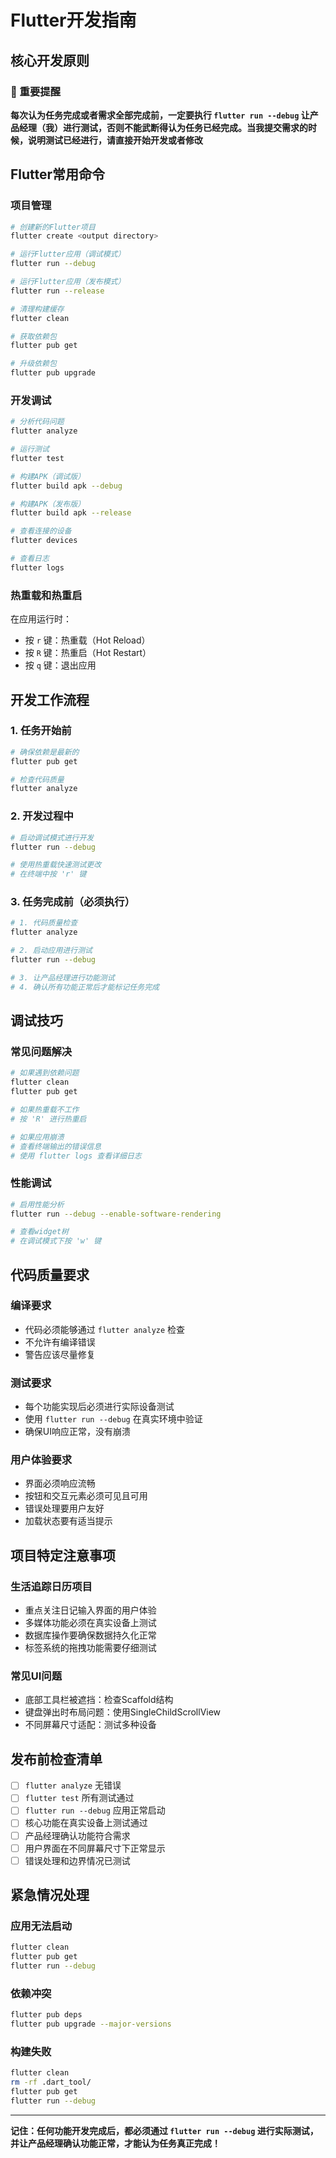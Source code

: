 # Flutter开发指南

## 核心开发原则

### 🚨 重要提醒
**每次认为任务完成或者需求全部完成前，一定要执行 `flutter run --debug` 让产品经理（我）进行测试，否则不能武断得认为任务已经完成。当我提交需求的时候，说明测试已经进行，请直接开始开发或者修改**

## Flutter常用命令

### 项目管理
```bash
# 创建新的Flutter项目
flutter create <output directory>

# 运行Flutter应用（调试模式）
flutter run --debug

# 运行Flutter应用（发布模式）
flutter run --release

# 清理构建缓存
flutter clean

# 获取依赖包
flutter pub get

# 升级依赖包
flutter pub upgrade
```

### 开发调试
```bash
# 分析代码问题
flutter analyze

# 运行测试
flutter test

# 构建APK（调试版）
flutter build apk --debug

# 构建APK（发布版）
flutter build apk --release

# 查看连接的设备
flutter devices

# 查看日志
flutter logs
```

### 热重载和热重启
在应用运行时：
- 按 `r` 键：热重载（Hot Reload）
- 按 `R` 键：热重启（Hot Restart）
- 按 `q` 键：退出应用

## 开发工作流程

### 1. 任务开始前
```bash
# 确保依赖是最新的
flutter pub get

# 检查代码质量
flutter analyze
```

### 2. 开发过程中
```bash
# 启动调试模式进行开发
flutter run --debug

# 使用热重载快速测试更改
# 在终端中按 'r' 键
```

### 3. 任务完成前（必须执行）
```bash
# 1. 代码质量检查
flutter analyze

# 2. 启动应用进行测试
flutter run --debug

# 3. 让产品经理进行功能测试
# 4. 确认所有功能正常后才能标记任务完成
```

## 调试技巧

### 常见问题解决
```bash
# 如果遇到依赖问题
flutter clean
flutter pub get

# 如果热重载不工作
# 按 'R' 进行热重启

# 如果应用崩溃
# 查看终端输出的错误信息
# 使用 flutter logs 查看详细日志
```

### 性能调试
```bash
# 启用性能分析
flutter run --debug --enable-software-rendering

# 查看widget树
# 在调试模式下按 'w' 键
```

## 代码质量要求

### 编译要求
- 代码必须能够通过 `flutter analyze` 检查
- 不允许有编译错误
- 警告应该尽量修复

### 测试要求
- 每个功能实现后必须进行实际设备测试
- 使用 `flutter run --debug` 在真实环境中验证
- 确保UI响应正常，没有崩溃

### 用户体验要求
- 界面必须响应流畅
- 按钮和交互元素必须可见且可用
- 错误处理要用户友好
- 加载状态要有适当提示

## 项目特定注意事项

### 生活追踪日历项目
- 重点关注日记输入界面的用户体验
- 多媒体功能必须在真实设备上测试
- 数据库操作要确保数据持久化正常
- 标签系统的拖拽功能需要仔细测试

### 常见UI问题
- 底部工具栏被遮挡：检查Scaffold结构
- 键盘弹出时布局问题：使用SingleChildScrollView
- 不同屏幕尺寸适配：测试多种设备

## 发布前检查清单

- [ ] `flutter analyze` 无错误
- [ ] `flutter test` 所有测试通过
- [ ] `flutter run --debug` 应用正常启动
- [ ] 核心功能在真实设备上测试通过
- [ ] 产品经理确认功能符合需求
- [ ] 用户界面在不同屏幕尺寸下正常显示
- [ ] 错误处理和边界情况已测试

## 紧急情况处理

### 应用无法启动
```bash
flutter clean
flutter pub get
flutter run --debug
```

### 依赖冲突
```bash
flutter pub deps
flutter pub upgrade --major-versions
```

### 构建失败
```bash
flutter clean
rm -rf .dart_tool/
flutter pub get
flutter run --debug
```

---

**记住：任何功能开发完成后，都必须通过 `flutter run --debug` 进行实际测试，并让产品经理确认功能正常，才能认为任务真正完成！**